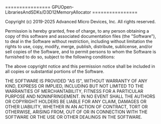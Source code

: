 ================ GPUOpen-LibrariesAndSDKs/D3D12MemoryAllocator ================

Copyright (c) 2019-2025 Advanced Micro Devices, Inc. All rights reserved.

Permission is hereby granted, free of charge, to any person obtaining a copy of this software and associated documentation 
files (the "Software"), to deal in the Software without restriction, including without limitation the rights to use, copy, 
modify, merge, publish, distribute, sublicense, and/or sell copies of the Software, and to permit persons to whom the 
Software is furnished to do so, subject to the following conditions: 

The above copyright notice and this permission notice shall be included in all copies or substantial portions of the 
Software. 

THE SOFTWARE IS PROVIDED "AS IS", WITHOUT WARRANTY OF ANY KIND, EXPRESS OR IMPLIED, INCLUDING BUT NOT LIMITED TO THE 
WARRANTIES OF MERCHANTABILITY, FITNESS FOR A PARTICULAR PURPOSE AND NONINFRINGEMENT.  IN NO EVENT SHALL THE AUTHORS OR 
COPYRIGHT HOLDERS BE LIABLE FOR ANY CLAIM, DAMAGES OR OTHER LIABILITY, WHETHER IN AN ACTION OF CONTRACT, TORT OR OTHERWISE, 
ARISING FROM, OUT OF OR IN CONNECTION WITH THE SOFTWARE OR THE USE OR OTHER DEALINGS IN THE SOFTWARE.

